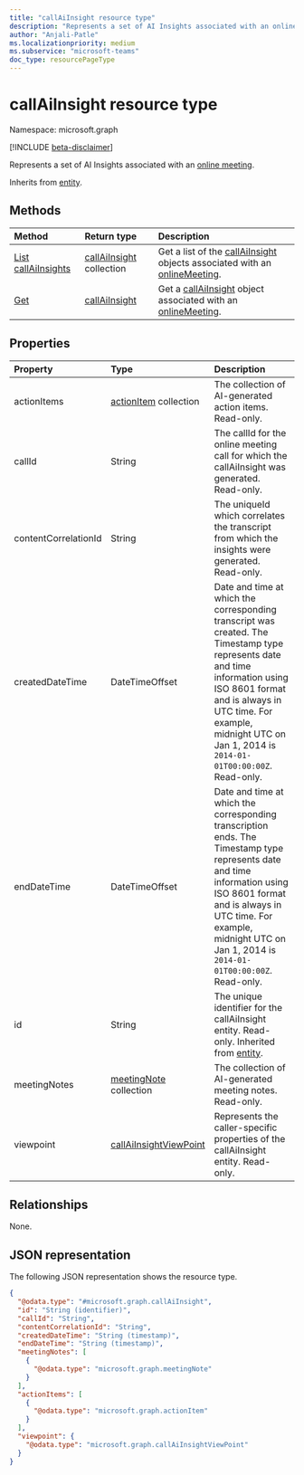 ```yaml
---
title: "callAiInsight resource type"
description: "Represents a set of AI Insights associated with an online meeting."
author: "Anjali-Patle"
ms.localizationpriority: medium
ms.subservice: "microsoft-teams"
doc_type: resourcePageType
---
```


# callAiInsight resource type

Namespace: microsoft.graph

[!INCLUDE [beta-disclaimer](../../includes/beta-disclaimer.md)]

Represents a set of AI Insights associated with an [online meeting](onlinemeeting.md).

Inherits from [entity](../resources/entity.md).


## Methods
|Method|Return type|Description|
|:---|:---|:---|
|[List callAiInsights](../api/onlinemeeting-list-aiinsights.md)|[callAiInsight](../resources/callaiinsight.md) collection|Get a list of the [callAiInsight](../resources/callaiinsight.md) objects associated with an [onlineMeeting](../resources/onlinemeeting.md).|
|[Get](../api/callaiinsight-get.md)|[callAiInsight](../resources/callaiinsight.md)|Get a [callAiInsight](../resources/callaiinsight.md) object associated with an [onlineMeeting](../resources/onlinemeeting.md).|

## Properties
|Property|Type|Description|
|:---|:---|:---|
|actionItems|[actionItem](../resources/actionitem.md) collection|The collection of AI-generated action items. Read-only.|
|callId|String|The callId for the online meeting call for which the callAiInsight was generated. Read-only.|
|contentCorrelationId|String|The uniqueId which correlates the transcript from which the insights were generated. Read-only.|
|createdDateTime|DateTimeOffset|Date and time at which the corresponding transcript was created. The Timestamp type represents date and time information using ISO 8601 format and is always in UTC time. For example, midnight UTC on Jan 1, 2014 is `2014-01-01T00:00:00Z`. Read-only.|
|endDateTime|DateTimeOffset|Date and time at which the corresponding transcription ends.  The Timestamp type represents date and time information using ISO 8601 format and is always in UTC time. For example, midnight UTC on Jan 1, 2014 is `2014-01-01T00:00:00Z`. Read-only.|
|id|String|The unique identifier for the callAiInsight entity. Read-only. Inherited from [entity](../resources/entity.md).|
|meetingNotes|[meetingNote](../resources/meetingnote.md) collection|The collection of AI-generated meeting notes. Read-only.|
|viewpoint|[callAiInsightViewPoint](../resources/callaiinsightviewpoint.md)|Represents the caller-specific properties of the callAiInsight entity. Read-only.|

## Relationships
None.

## JSON representation
The following JSON representation shows the resource type.
<!-- {
  "blockType": "resource",
  "keyProperty": "id",
  "@odata.type": "microsoft.graph.callAiInsight",
  "baseType": "microsoft.graph.entity",
  "openType": false
}
-->
``` json
{
  "@odata.type": "#microsoft.graph.callAiInsight",
  "id": "String (identifier)",
  "callId": "String",
  "contentCorrelationId": "String",
  "createdDateTime": "String (timestamp)",
  "endDateTime": "String (timestamp)",
  "meetingNotes": [
    {
      "@odata.type": "microsoft.graph.meetingNote"
    }
  ],
  "actionItems": [
    {
      "@odata.type": "microsoft.graph.actionItem"
    }
  ],
  "viewpoint": {
    "@odata.type": "microsoft.graph.callAiInsightViewPoint"
  }
}
```

